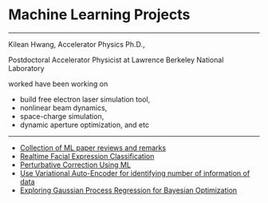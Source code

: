 # Machine Learning Projects

---
Kilean Hwang,  Accelerator Physics Ph.D.,  

Postdoctoral Accelerator Physicist at Lawrence Berkeley National Laboratory

worked have been working on

- build free electron laser simulation tool,
- nonlinear beam dynamics,
- space-charge simulation,
- dynamic aperture optimization, and etc

---


- [Collection of ML paper reviews and remarks](./PaperReview/README.md)   
- [Realtime Facial Expression Classification](./FacialExpression/FacialExpression.md)
- [Perturbative Correction Using ML](./PerturbativeCorrection/PerturbativeCorrection.md)
- [Use Variational Auto-Encoder for identifying number of information of data](./VAE/VAE.md)
- [Exploring Gaussian Process Regression for Bayesian Optimization](./GP4Optim/GP4Optim.md)



